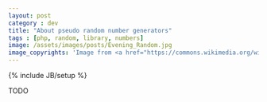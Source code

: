 ```yaml
---
layout: post
category : dev
title: "About pseudo random number generators"
tags : [php, random, library, numbers]
image: /assets/images/posts/Evening_Random.jpg
image_copyrights: 'Image from <a href="https://commons.wikimedia.org/wiki/File:Evening_Random_1.jpg">Wikimedia commons</a>.'
---
```

{% include JB/setup %}

TODO